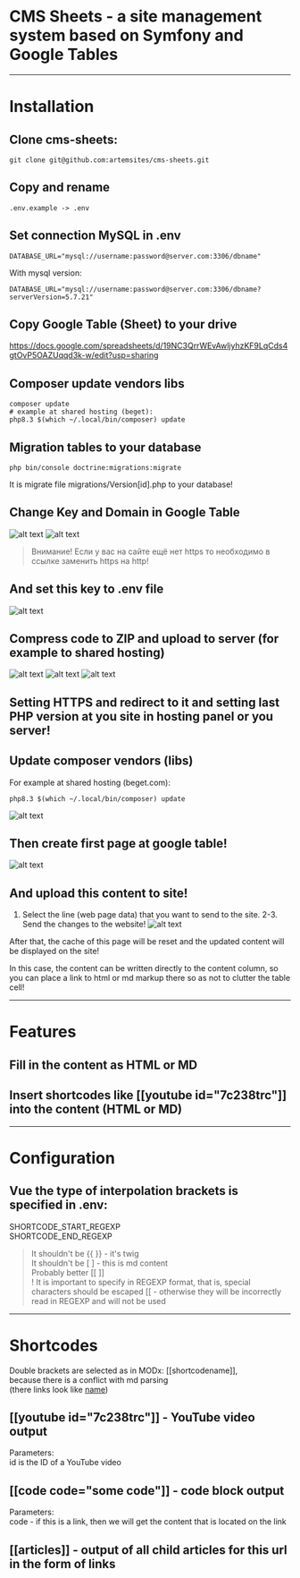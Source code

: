 # CMS Sheets - a site management system based on Symfony and Google Tables



--- 



# Installation 

## Clone cms-sheets: 
```
git clone git@github.com:artemsites/cms-sheets.git
```

## Copy and rename 
```
.env.example -> .env 
```

## Set connection MySQL in .env 
```
DATABASE_URL="mysql://username:password@server.com:3306/dbname" 
```
With mysql version: 
```
DATABASE_URL="mysql://username:password@server.com:3306/dbname?serverVersion=5.7.21" 
```

## Copy Google Table (Sheet) to your drive 
https://docs.google.com/spreadsheets/d/19NC3QrrWEvAwljyhzKF9LqCds4gtOvP5OAZUqqd3k-w/edit?usp=sharing 

## Composer update vendors libs
```
composer update 
# example at shared hosting (beget): 
php8.3 $(which ~/.local/bin/composer) update 
```

## Migration tables to your database 
```
php bin/console doctrine:migrations:migrate 
```
It is migrate file migrations/Version[id].php to your database! 

## Change Key and Domain in Google Table
![alt text](.docs/readme/image.png)
![alt text](.docs/readme/image-1.png)
> Внимание! Если у вас на сайте ещё нет https то необходимо в ссылке заменить https на http! 

## And set this key to .env file 
![alt text](.docs/readme/image-2.png) 

## Compress code to ZIP and upload to server (for example to shared hosting) 
![alt text](.docs/readme/image-3.png) 
![alt text](.docs/readme/image-4.png) 
![alt text](.docs/readme/image-5.png) 

## Setting HTTPS and redirect to it and setting last PHP version at you site in hosting panel or you server! 

## Update composer vendors (libs) 
For example at shared hosting (beget.com): 
```
php8.3 $(which ~/.local/bin/composer) update
```
![alt text](.docs/readme/image-6.png) 

## Then create first page at google table! 
![alt text](.docs/readme/image-7.png)

## And upload this content to site! 
1. Select the line (web page data) that you want to send to the site. 
2-3. Send the changes to the website! 
![alt text](.docs/readme/image-8.png) 

After that, the cache of this page will be reset and the updated content will be displayed on the site!

In this case, the content can be written directly to the content column, so you can place a link to html or md markup there so as not to clutter the table cell!



--- 



# Features

## Fill in the content as HTML or MD
## Insert shortcodes like [[youtube id="7c238trc"]] into the content (HTML or MD)



--- 



# Configuration 

## Vue the type of interpolation brackets is specified in .env:   
  SHORTCODE_START_REGEXP   
  SHORTCODE_END_REGEXP    
  > It shouldn't be {{ }} - it's twig   
  > It shouldn't be [ ] - this is md content   
  > Probably better [[ ]]   
  > ! It is important to specify in REGEXP format, that is, special characters should be escaped \[\[ - otherwise they will be incorrectly read in REGEXP and will not be used   



--- 



# Shortcodes

Double brackets are selected as in MODx: [[shortcodename]],   
because there is a conflict with md parsing   
(there links look like [name](http://...))   

## [[youtube id="7c238trc"]] - YouTube video output
  Parameters:    
    id is the ID of a YouTube video    

## [[code code="some code"]] - code block output
  Parameters:   
    code - if this is a link, then we will get the content that is located on the link    

## [[articles]] - output of all child articles for this url in the form of links